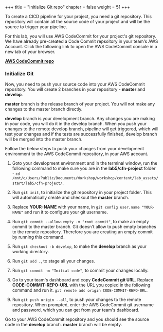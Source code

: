 +++
title = "Initialize Git repo"
chapter = false
weight = 51
+++

To create a CICD pipeline for your project, you need a git repository. This repository will contain all the source code of your project and will be the source to trigger your pipeline.

For this lab, you will use AWS CodeCommit for your project's git repository. We have already pre-created a Code Commit repsoitory in your team's AWS Account. Click the following link to open the AWS CodeCommit console in a new tab of your browser.

[**AWS CodeCommit repo**](https://us-west-1.console.aws.amazon.com/codesuite/codecommit/repositories/reinvent-taskcat-workshop-repo/browse?region=us-west-2)

### Initialize Git

Now, you need to push your source code into your AWS CodeCommit repository. You will create 2 branches in your repository - **master** and **develop**. 

**master** branch is the release branch of your project. You will not make any changes to the master branch directly. 

**develop** branch is your development branch. Any changes you are making in your code, you will do it in the develop branch. When you push your changes to the remote develop branch, pipeline will get triggered, which will test your changes and if the tests are successfully finished, develop branch will be merged into the master branch.

Follow the below steps to push your changes from your development environment to the AWS CodeCommit repository, in your AWS account.

1. Goto your development environment and in the terminal window, run the following command to make sure you are in the **lab5/cfn-project** folder - ``cd /mnt/c/Users/Public/Documents/Workshop/workshop/content/lab_assets/start/lab5/cfn-project/``.

2. Run `git init`, to initialize the git repository in your project folder. This will automatically create and checkout the **master** branch.

3. Replace **YOUR-NAME** with your name, in `git config user.name "YOUR-NAME"` and run it to configure your git username.

4. Run `git commit --allow-empty -m "root commit"`, to make an empty commit to the master branch. Git doesn't allow to push empty branches to the remote repository. Therefore you are creating an empty commit by running this command.

5. Run `git checkout -b develop`, to make the **develop** branch as your working directory.

6. Run `git add .`, to stage all your changes.

7. Run `git commit -m "Initial code"`, to commit your changes locally.

8. Go to your team's dashboard and copy **CodeCommit git URL**. Replace **CODE-COMMIT-REPO-URL** with the URL you copied in the following command and run it. `git remote add origin CODE-COMMIT-REPO-URL`.

9. Run `git push origin --all`, to push your changes to the remote repository. When prompted, enter the AWS CodeCommit git username and password, which you can get from your team's dashboard.

Go to your AWS CodeCommit repository and you should see the source code in the **develop** branch. **master** branch will be empty.